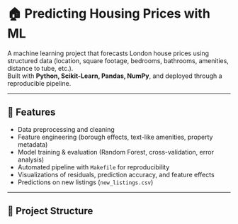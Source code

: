 # 🏠 Predicting Housing Prices with ML

A machine learning project that forecasts London house prices using structured data (location, square footage, bedrooms, bathrooms, amenities, distance to tube, etc.).  
Built with **Python, Scikit-Learn, Pandas, NumPy**, and deployed through a reproducible pipeline.

---

## 🚀 Features
- Data preprocessing and cleaning  
- Feature engineering (borough effects, text-like amenities, property metadata)  
- Model training & evaluation (Random Forest, cross-validation, error analysis)  
- Automated pipeline with `Makefile` for reproducibility  
- Visualizations of residuals, prediction accuracy, and feature effects  
- Predictions on new listings (`new_listings.csv`)  

---

## 📂 Project Structure
